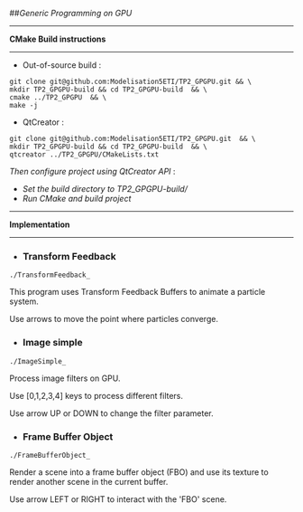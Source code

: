 

##*Generic Programming on GPU*

-----
**CMake Build instructions**

-----
  - Out-of-source build :
 ```
git clone git@github.com:Modelisation5ETI/TP2_GPGPU.git && \
mkdir TP2_GPGPU-build && cd TP2_GPGPU-build  && \
cmake ../TP2_GPGPU  && \
make -j
 
 ```
  - QtCreator :
 ```
git clone git@github.com:Modelisation5ETI/TP2_GPGPU.git  && \
mkdir TP2_GPGPU-build && cd TP2_GPGPU-build  && \
qtcreator ../TP2_GPGPU/CMakeLists.txt
 
 ```
  *Then configure project using QtCreator API* : 
   - *Set the build directory to TP2_GPGPU-build/*
   - *Run CMake and build project*


-----
**Implementation**

-----

 - ### Transform Feedback
 ```
 ./TransformFeedback_
 ```
 
 This program uses Transform Feedback Buffers to animate a particle system.
 
 Use arrows to move the point where particles converge.
 
 - ### Image simple
 ```
 ./ImageSimple_
 ```
 Process image filters on GPU.
 
 Use [0,1,2,3,4] keys to process different filters.
 
 Use arrow UP or DOWN to change the filter parameter.

 - ### Frame Buffer Object
 ```
 ./FrameBufferObject_
 ```
 Render a scene into a frame buffer object (FBO) and use its texture to render another scene in the current buffer.
 
 Use arrow LEFT or RIGHT to interact with the 'FBO' scene.
